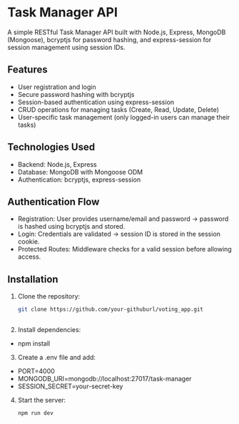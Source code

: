 # Task Manager API

A simple RESTful Task Manager API built with Node.js, Express, MongoDB (Mongoose), bcryptjs for password hashing, and express-session for session management using session IDs.

## Features

- User registration and login
- Secure password hashing with bcryptjs
- Session-based authentication using express-session
- CRUD operations for managing tasks (Create, Read, Update, Delete)
- User-specific task management (only logged-in users can manage their tasks)

## Technologies Used

- Backend: Node.js, Express
- Database: MongoDB with Mongoose ODM
- Authentication: bcryptjs, express-session

## Authentication Flow
- Registration: User provides username/email and password → password is hashed using bcryptjs and stored.
- Login: Credentials are validated → session ID is stored in the session cookie.
- Protected Routes: Middleware checks for a valid session before allowing access.



## Installation

1. Clone the repository:
   ```bash
   git clone https://github.com/your-githuburl/voting_app.git
  
2. Install dependencies:
  - npm install

3.  Create a .env file and add:
- PORT=4000
- MONGODB_URI=mongodb://localhost:27017/task-manager
- SESSION_SECRET=your-secret-key

4. Start the server:
   ```bash
   npm run dev



